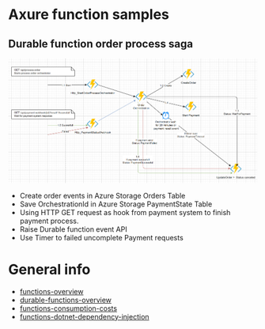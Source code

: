 # Axure function samples
## Durable function order process saga
![](https://github.com/khdevnet/azure-samples/blob/master/DurableFunctionsSaga/diagram.png)
* Create order events in Azure Storage Orders Table
* Save OrchestrationId in Azure Storage PaymentState Table
* Using HTTP GET request as hook from payment system to finish payment process.
* Raise Durable function event API
* Use Timer to failed uncomplete Payment requests

# General info
* [functions-overview](https://docs.microsoft.com/en-us/azure/azure-functions/functions-overview)
* [durable-functions-overview](https://docs.microsoft.com/en-us/azure/azure-functions/durable/durable-functions-overview?tabs=csharp)
* [functions-consumption-costs](https://docs.microsoft.com/en-us/azure/azure-functions/functions-consumption-costs)
* [functions-dotnet-dependency-injection](https://docs.microsoft.com/en-us/azure/azure-functions/functions-dotnet-dependency-injection)

